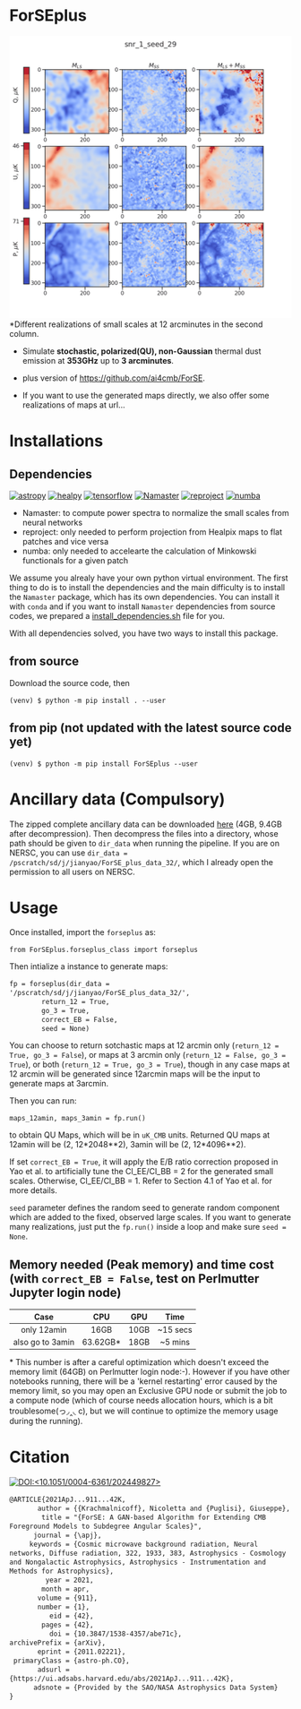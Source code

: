 # ForSEplus

![Different realizations of small scales at 12 arcminutes in the second column.](./snr_1.gif)
\*Different realizations of small scales at 12 arcminutes in the second column.

- Simulate **stochastic, polarized(QU), non-Gaussian** thermal dust emission at **353GHz** up to **3 arcminutes**.
- plus version of https://github.com/ai4cmb/ForSE.

- If you want to use the generated maps directly, we also offer some realizations of maps at url...

# Installations
## Dependencies  

[![astropy](https://img.shields.io/badge/-astropy-red)](https://www.astropy.org)
[![healpy](https://img.shields.io/badge/-healpy-orange)](https://healpy.readthedocs.io/en/latest/)
[![tensorflow](https://img.shields.io/badge/-tensorflow-yellow)](https://www.tensorflow.org)
[![Namaster](https://img.shields.io/badge/-Namaster-green)](https://namaster.readthedocs.io/en/latest/)
[![reproject](https://img.shields.io/badge/-reproject-blue)](https://pypi.org/project/reproject/)
[![numba](https://img.shields.io/badge/-numba-purple)](http://numba.pydata.org/)

- Namaster: to compute power spectra to normalize the small scales from neural networks
- reproject: only needed to perform projection from Healpix maps to flat patches and vice versa
- numba: only needed to accelearte the calculation of Minkowski functionals for a given patch

We assume you alrealy have your own python virtual environment. 
The first thing to do is to install the dependencies and the main difficulty is to install the `Namaster` package, which has its own dependencies. You can install it with `conda` and if you want to install `Namaster` dependencies from source codes, we prepared a [install_dependencies.sh](install_dependencies.sh) file for you. 

With all dependencies solved, you have two ways to install this package. 

## from source
Download the source code, then 

    (venv) $ python -m pip install . --user

## from pip (not updated with the latest source code yet)
    (venv) $ python -m pip install ForSEplus --user

# Ancillary data (Compulsory)
The zipped complete ancillary data can be downloaded [here](https://drive.google.com/file/d/1dqRQBc2832HpQHQx6dQzkwTkT71kSQiw/view?usp=sharing) (4GB, 9.4GB after decompression). Then decompress the files into a directory, whose path should be given to `dir_data` when running the pipeline. If you are on NERSC, you can use `dir_data = /pscratch/sd/j/jianyao/ForSE_plus_data_32/`, which I already open the permission to all users on NERSC. 

# Usage
Once installed, import the `forseplus` as:

    from ForSEplus.forseplus_class import forseplus
    
Then intialize a instance to generate maps:

    fp = forseplus(dir_data = '/pscratch/sd/j/jianyao/ForSE_plus_data_32/', 
            return_12 = True,
            go_3 = True,
            correct_EB = False, 
            seed = None)

You can choose to return sotchastic maps at 12 arcmin only (`return_12 = True, go_3 = False`), or maps at 3 arcmin only (`return_12 = False, go_3 = True`), or both (`return_12 = True, go_3 = True`), though in any case maps at 12 arcmin will be generated since 12arcmin maps will be the input to generate maps at 3arcmin. 

Then you can run:

    maps_12amin, maps_3amin = fp.run()
    
to obtain QU Maps, which will be in `uK_CMB` units. Returned QU maps at 12amin will be (2, 12\*2048\*\*2), 3amin will be (2, 12*4096\*\*2).

If set `correct_EB = True`, it will apply the E/B ratio correction proposed in Yao et al. to artificially tune the Cl_EE/Cl_BB = 2 for the generated small scales. Otherwise, Cl_EE/Cl_BB = 1. Refer to Section 4.1 of Yao et al. for more details. 

`seed` parameter defines the random seed to generate random component which are added to the fixed, observed large scales. If you want to generate many realizations, just put the `fp.run()` inside a loop and make sure `seed = None`.

## Memory needed (Peak memory) and time cost (with `correct_EB = False`, test on Perlmutter Jupyter login node)

|       Case       |  CPU  | GPU |   Time   |
| :--------------: | :---: | :-: | :------: |
|   only 12amin    |  16GB | 10GB | ~15 secs |
| also go to 3amin | 63.62GB* | 18GB | ~5 mins  |

\* This number is after a careful optimization which doesn't exceed the memory limit (64GB) on Perlmutter login node:-).  However if you have other notebooks running, there will be a 'kernel restarting' error caused by the memory limit, so you may open an Exclusive GPU node or submit the job to a compute node (which of course needs allocation hours, which is a bit troublesome(っ◞‸◟ c), but we will continue to optimize the memory usage during the running).

# Citation

[![DOI:<10.1051/0004-6361/202449827>](http://img.shields.io/badge/DOI-<10.1051/0004-6361/202449827>-<B31B1B>.svg)](<https://doi.org/10.1051/0004-6361/202449827>)

    @ARTICLE{2021ApJ...911...42K,
           author = {{Krachmalnicoff}, Nicoletta and {Puglisi}, Giuseppe},
            title = "{ForSE: A GAN-based Algorithm for Extending CMB Foreground Models to Subdegree Angular Scales}",
          journal = {\apj},
         keywords = {Cosmic microwave background radiation, Neural networks, Diffuse radiation, 322, 1933, 383, Astrophysics - Cosmology and Nongalactic Astrophysics, Astrophysics - Instrumentation and Methods for Astrophysics},
             year = 2021,
            month = apr,
           volume = {911},
           number = {1},
              eid = {42},
            pages = {42},
              doi = {10.3847/1538-4357/abe71c},
    archivePrefix = {arXiv},
           eprint = {2011.02221},
     primaryClass = {astro-ph.CO},
           adsurl = {https://ui.adsabs.harvard.edu/abs/2021ApJ...911...42K},
          adsnote = {Provided by the SAO/NASA Astrophysics Data System}
    }
    
